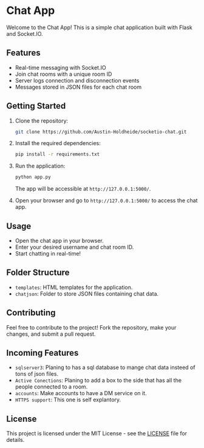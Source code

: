 
# Chat App

Welcome to the Chat App! This is a simple chat application built with Flask and Socket.IO.

## Features

- Real-time messaging with Socket.IO
- Join chat rooms with a unique room ID
- Server logs connection and disconnection events
- Messages stored in JSON files for each chat room

## Getting Started

1. Clone the repository:

   ```bash
   git clone https://github.com/Austin-Holdheide/socketio-chat.git
   ```

2. Install the required dependencies:

   ```bash
   pip install -r requirements.txt
   ```

3. Run the application:

   ```bash
   python app.py
   ```

   The app will be accessible at `http://127.0.0.1:5000/`.

4. Open your browser and go to `http://127.0.0.1:5000/` to access the chat app.

## Usage

- Open the chat app in your browser.
- Enter your desired username and chat room ID.
- Start chatting in real-time!

## Folder Structure

- `templates`: HTML templates for the application.
- `chatjson`: Folder to store JSON files containing chat data.

## Contributing

Feel free to contribute to the project! Fork the repository, make your changes, and submit a pull request.

## Incoming Features

- `sqlserver3`: Planing to has a sql database to mange chat data insteed of tons of json files.
- `Active Conections`: Planing to add a box to the side that has all the people connected to a room.
- `accounts`: Make accounts to have a DM service on it.
- `HTTPS support`: This one is self explantory.

## License

This project is licensed under the MIT License - see the [LICENSE](LICENSE) file for details.
```
